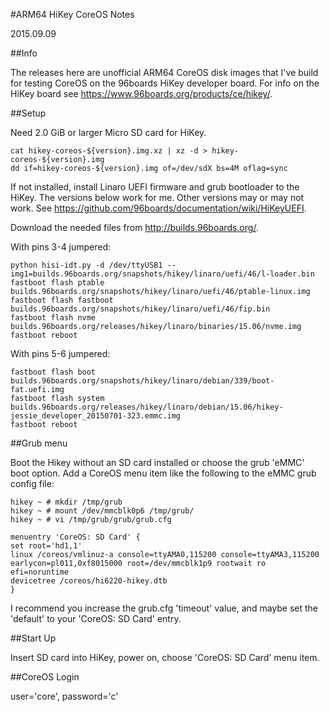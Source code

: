 #ARM64 HiKey CoreOS Notes

2015.09.09

##Info

The releases here are unofficial ARM64 CoreOS disk images that I've build for testing CoreOS on the 96boards HiKey developer board.  For info on the HiKey board see https://www.96boards.org/products/ce/hikey/.

##Setup

Need 2.0 GiB or larger Micro SD card for HiKey.

    cat hikey-coreos-${version}.img.xz | xz -d > hikey-coreos-${version}.img
    dd if=hikey-coreos-${version}.img of=/dev/sdX bs=4M oflag=sync

If not installed, install Linaro UEFI firmware and grub bootloader to the HiKey.  The versions below work for me.  Other versions may or may not work.  See https://github.com/96boards/documentation/wiki/HiKeyUEFI.

Download the needed files from http://builds.96boards.org/.

With pins 3-4 jumpered:

    python hisi-idt.py -d /dev/ttyUSB1 --img1=builds.96boards.org/snapshots/hikey/linaro/uefi/46/l-loader.bin
    fastboot flash ptable builds.96boards.org/snapshots/hikey/linaro/uefi/46/ptable-linux.img
    fastboot flash fastboot builds.96boards.org/snapshots/hikey/linaro/uefi/46/fip.bin
    fastboot flash nvme builds.96boards.org/releases/hikey/linaro/binaries/15.06/nvme.img
    fastboot reboot
    
With pins 5-6 jumpered:

    fastboot flash boot builds.96boards.org/snapshots/hikey/linaro/debian/339/boot-fat.uefi.img
    fastboot flash system builds.96boards.org/releases/hikey/linaro/debian/15.06/hikey-jessie_developer_20150701-323.emmc.img
    fastboot reboot

##Grub menu

Boot the Hikey without an SD card installed or choose the grub 'eMMC' boot option.  Add a CoreOS menu item like the following to the eMMC grub config file:

    hikey ~ # mkdir /tmp/grub
    hikey ~ # mount /dev/mmcblk0p6 /tmp/grub/
    hikey ~ # vi /tmp/grub/grub/grub.cfg

    menuentry 'CoreOS: SD Card' {
    set root='hd1,1'
    linux /coreos/vmlinuz-a console=ttyAMA0,115200 console=ttyAMA3,115200 earlycon=pl011,0xf8015000 root=/dev/mmcblk1p9 rootwait ro efi=noruntime
    devicetree /coreos/hi6220-hikey.dtb
    }

I recommend you increase the grub.cfg 'timeout' value, and maybe set the 'default' to your 'CoreOS: SD Card' entry.

##Start Up

Insert SD card into HiKey, power on, choose 'CoreOS: SD Card' menu item.

##CoreOS Login

  user='core', password='c'

